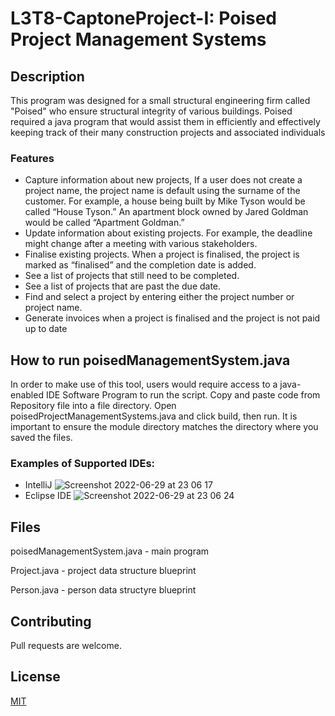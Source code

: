 # L3T8-CaptoneProject-I: Poised Project Management Systems

## Description
This program was designed for a small structural engineering firm called "Poised" who ensure structural integrity of various buildings.
Poised required a java program that would assist them in efficiently and effectively keeping track of their many construction projects and associated individuals

### Features
- Capture information about new projects, If a user does not create a project name, the project name is default using the surname of the customer. For example, a house being built by Mike Tyson would be
called “House Tyson.” An apartment block owned by Jared Goldman would be called “Apartment Goldman.”
- Update information about existing projects. For example, the deadline might change after a meeting with various stakeholders.
- Finalise existing projects. When a project is finalised, the project is marked as “finalised” and the completion date is added.
- See a list of projects that still need to be completed.
- See a list of projects that are past the due date.
- Find and select a project by entering either the project number or project name.
- Generate invoices when a project is finalised and the project is not paid up to date

## How to run poisedManagementSystem.java
In order to make use of this tool, users would require access to a java-enabled IDE Software Program to run the script.
Copy and paste code from Repository file into a file directory.
Open poisedProjectManagementSystems.java and click build, then run. It is important to ensure the module directory matches the directory where you saved the files.


 
### Examples of Supported IDEs:
 - IntelliJ
![Screenshot 2022-06-29 at 23 06 17](https://user-images.githubusercontent.com/105857693/176545724-463592b8-c059-4ec7-8519-00f0933e338b.png)
 - Eclipse IDE
![Screenshot 2022-06-29 at 23 06 24](https://user-images.githubusercontent.com/105857693/176545778-5e3f7f7e-926b-4f71-83b5-8142f0e7206d.png)

## Files
poisedManagementSystem.java - main program

Project.java - project data structure blueprint

Person.java - person data structyre blueprint


## Contributing
Pull requests are welcome. 

## License
[MIT](https://choosealicense.com/licenses/mit/)
